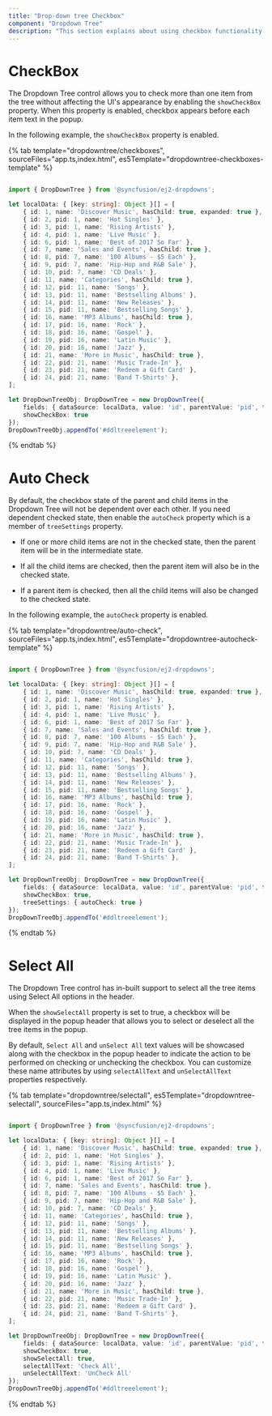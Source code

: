 ```yaml
---
title: "Drop-down tree Checkbox"
component: "Dropdown Tree"
description: "This section explains about using checkbox functionality in dropdown tree control."
---
```


# CheckBox

The Dropdown Tree control allows you to check more than one item from the tree without affecting the UI's appearance by enabling the `showCheckBox` property. When this property is enabled, checkbox appears before each item text in the popup.

In the following example, the `showCheckBox` property is enabled.

{% tab template="dropdowntree/checkboxes", sourceFiles="app.ts,index.html", es5Template="dropdowntree-checkboxes-template" %}

```typescript

import { DropDownTree } from '@syncfusion/ej2-dropdowns';

let localData: { [key: string]: Object }[] = [
    { id: 1, name: 'Discover Music', hasChild: true, expanded: true },
    { id: 2, pid: 1, name: 'Hot Singles' },
    { id: 3, pid: 1, name: 'Rising Artists' },
    { id: 4, pid: 1, name: 'Live Music' },
    { id: 6, pid: 1, name: 'Best of 2017 So Far' },
    { id: 7, name: 'Sales and Events', hasChild: true },
    { id: 8, pid: 7, name: '100 Albums - $5 Each' },
    { id: 9, pid: 7, name: 'Hip-Hop and R&B Sale' },
    { id: 10, pid: 7, name: 'CD Deals' },
    { id: 11, name: 'Categories', hasChild: true },
    { id: 12, pid: 11, name: 'Songs' },
    { id: 13, pid: 11, name: 'Bestselling Albums' },
    { id: 14, pid: 11, name: 'New Releases' },
    { id: 15, pid: 11, name: 'Bestselling Songs' },
    { id: 16, name: 'MP3 Albums', hasChild: true },
    { id: 17, pid: 16, name: 'Rock' },
    { id: 18, pid: 16, name: 'Gospel' },
    { id: 19, pid: 16, name: 'Latin Music' },
    { id: 20, pid: 16, name: 'Jazz' },
    { id: 21, name: 'More in Music', hasChild: true },
    { id: 22, pid: 21, name: 'Music Trade-In' },
    { id: 23, pid: 21, name: 'Redeem a Gift Card' },
    { id: 24, pid: 21, name: 'Band T-Shirts' },
];

let DropDownTreeObj: DropDownTree = new DropDownTree({
    fields: { dataSource: localData, value: 'id', parentValue: 'pid', text: 'name', hasChildren: 'hasChild' },
    showCheckBox: true
});
DropDownTreeObj.appendTo('#ddltreeelement');

```

{% endtab %}

# Auto Check

By default, the checkbox state of the parent and child items in the Dropdown Tree will not be dependent over each other. If you need dependent checked state, then enable the `autoCheck` property which is a member of `treeSettings` property.

* If one or more child items are not in the checked state, then the parent item will be in the intermediate state.

* If all the child items are checked, then the parent item will also be in the checked state.

* If a parent item is checked, then all the child items will also be changed to the checked state.

In the following example, the `autoCheck` property is enabled.

{% tab template="dropdowntree/auto-check", sourceFiles="app.ts,index.html", es5Template="dropdowntree-autocheck-template" %}

```typescript

import { DropDownTree } from '@syncfusion/ej2-dropdowns';

let localData: { [key: string]: Object }[] = [
    { id: 1, name: 'Discover Music', hasChild: true, expanded: true },
    { id: 2, pid: 1, name: 'Hot Singles' },
    { id: 3, pid: 1, name: 'Rising Artists' },
    { id: 4, pid: 1, name: 'Live Music' },
    { id: 6, pid: 1, name: 'Best of 2017 So Far' },
    { id: 7, name: 'Sales and Events', hasChild: true },
    { id: 8, pid: 7, name: '100 Albums - $5 Each' },
    { id: 9, pid: 7, name: 'Hip-Hop and R&B Sale' },
    { id: 10, pid: 7, name: 'CD Deals' },
    { id: 11, name: 'Categories', hasChild: true },
    { id: 12, pid: 11, name: 'Songs' },
    { id: 13, pid: 11, name: 'Bestselling Albums' },
    { id: 14, pid: 11, name: 'New Releases' },
    { id: 15, pid: 11, name: 'Bestselling Songs' },
    { id: 16, name: 'MP3 Albums', hasChild: true },
    { id: 17, pid: 16, name: 'Rock' },
    { id: 18, pid: 16, name: 'Gospel' },
    { id: 19, pid: 16, name: 'Latin Music' },
    { id: 20, pid: 16, name: 'Jazz' },
    { id: 21, name: 'More in Music', hasChild: true },
    { id: 22, pid: 21, name: 'Music Trade-In' },
    { id: 23, pid: 21, name: 'Redeem a Gift Card' },
    { id: 24, pid: 21, name: 'Band T-Shirts' },
];

let DropDownTreeObj: DropDownTree = new DropDownTree({
    fields: { dataSource: localData, value: 'id', parentValue: 'pid', text: 'name', hasChildren: 'hasChild' },
    showCheckBox: true,
    treeSettings: { autoCheck: true }
});
DropDownTreeObj.appendTo('#ddltreeelement');

```

{% endtab %}

# Select All

The Dropdown Tree control has in-built support to select all the tree items using Select All options in the header.

When the `showSelectAll` property is set to true, a checkbox will be displayed in the popup header that allows you to select or deselect all the tree items in the popup.

By default, `Select All` and `unSelect All` text values will be showcased along with the checkbox in the popup header to indicate the action to be performed on checking or unchecking the checkbox. You can customize these name attributes by using `selectAllText` and `unSelectAllText` properties respectively.

{% tab template="dropdowntree/selectall", es5Template="dropdowntree-selectall", sourceFiles="app.ts,index.html" %}

```typescript

import { DropDownTree } from '@syncfusion/ej2-dropdowns';

let localData: { [key: string]: Object }[] = [
    { id: 1, name: 'Discover Music', hasChild: true, expanded: true },
    { id: 2, pid: 1, name: 'Hot Singles' },
    { id: 3, pid: 1, name: 'Rising Artists' },
    { id: 4, pid: 1, name: 'Live Music' },
    { id: 6, pid: 1, name: 'Best of 2017 So Far' },
    { id: 7, name: 'Sales and Events', hasChild: true },
    { id: 8, pid: 7, name: '100 Albums - $5 Each' },
    { id: 9, pid: 7, name: 'Hip-Hop and R&B Sale' },
    { id: 10, pid: 7, name: 'CD Deals' },
    { id: 11, name: 'Categories', hasChild: true },
    { id: 12, pid: 11, name: 'Songs' },
    { id: 13, pid: 11, name: 'Bestselling Albums' },
    { id: 14, pid: 11, name: 'New Releases' },
    { id: 15, pid: 11, name: 'Bestselling Songs' },
    { id: 16, name: 'MP3 Albums', hasChild: true },
    { id: 17, pid: 16, name: 'Rock' },
    { id: 18, pid: 16, name: 'Gospel' },
    { id: 19, pid: 16, name: 'Latin Music' },
    { id: 20, pid: 16, name: 'Jazz' },
    { id: 21, name: 'More in Music', hasChild: true },
    { id: 22, pid: 21, name: 'Music Trade-In' },
    { id: 23, pid: 21, name: 'Redeem a Gift Card' },
    { id: 24, pid: 21, name: 'Band T-Shirts' },
];

let DropDownTreeObj: DropDownTree = new DropDownTree({
    fields: { dataSource: localData, value: 'id', parentValue: 'pid', text: 'name', hasChildren: 'hasChild' },
    showCheckBox: true,
    showSelectAll: true,
    selectAllText: 'Check All',
    unSelectAllText: 'UnCheck All'
});
DropDownTreeObj.appendTo('#ddltreeelement');


```

{% endtab %}